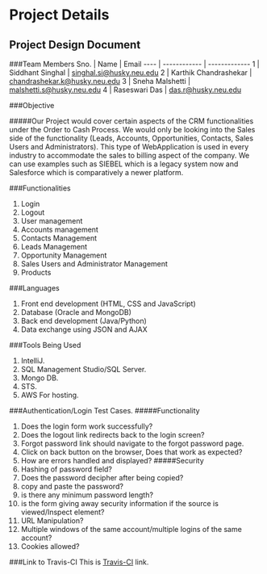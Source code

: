 # Project Details

## Project Design Document

###Team Members
Sno. | Name | Email
---- | ------------ | -------------
1    | Siddhant Singhal      | singhal.si@husky.neu.edu
2    | Karthik Chandrashekar | chandrashekar.k@husky.neu.edu
3    | Sneha Malshetti       | malshetti.s@husky.neu.edu
4    | Raseswari Das         | das.r@husky.neu.edu

###Objective

#####Our Project would cover certain aspects of the CRM functionalities under the Order to Cash Process. We would only be looking into the Sales side of the functionality (Leads, Accounts, Opportunities, Contacts, Sales Users and Administrators). This type of WebApplication is used in every industry to accommodate the sales to billing aspect of the company. We can use examples such as SIEBEL which is a legacy system now and Salesforce which is comparatively a newer platform.

###Functionalities
1. Login
2. Logout
3. User management
4. Accounts management
5. Contacts Management
6. Leads Management
7. Opportunity Management
8. Sales Users and Administrator Management
9. Products

###Languages
1. Front end development (HTML, CSS and JavaScript)
2. Database (Oracle and MongoDB)
3. Back end development (Java/Python)
4. Data exchange using JSON and AJAX

###Tools Being Used
1. IntelliJ.
2. SQL Management Studio/SQL Server.
3. Mongo DB.
4. STS.
5. AWS For hosting.

###Authentication/Login Test Cases.
#####Functionality
1.	Does the login form work successfully?
2.	Does the logout link redirects back to the login screen? 
3.	Forgot password link should navigate to the forgot password page.
4.	Click on back button on the browser, Does that work as expected?
5.	How are errors handled and displayed?
#####Security
1.	Hashing of password field?
2.	Does the password decipher after being copied?
3.	copy and paste the password?
4.	is there any minimum password length?
5.	is the form giving away security information if the source is viewed/Inspect element?
6.	URL Manipulation?
7.	Multiple windows of the same account/multiple logins of the same account?
8.	Cookies allowed?



###Link to Travis-CI
This is [Travis-CI](https://travis-ci.com/el9sid/neu-csye6225-4 "Travis-Team_2") link.
